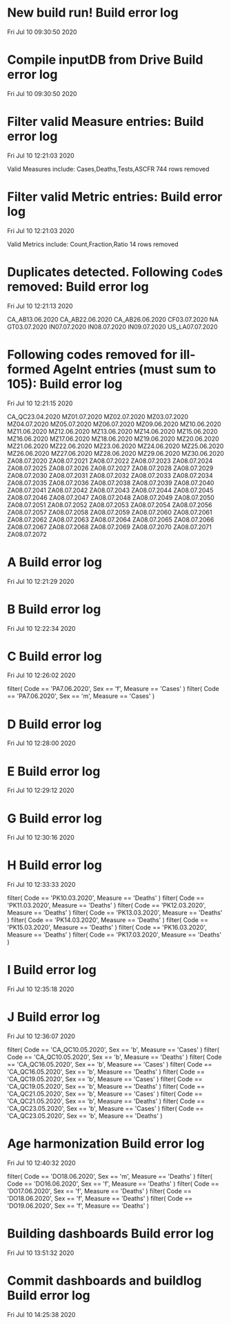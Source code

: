 
# New build run! Build error log
 Fri Jul 10 09:30:50 2020 


# Compile inputDB from Drive Build error log
 Fri Jul 10 09:30:50 2020 


# Filter valid Measure entries: Build error log
 Fri Jul 10 12:21:03 2020 

Valid Measures include: Cases,Deaths,Tests,ASCFR
 744 rows removed
# Filter valid Metric entries: Build error log
 Fri Jul 10 12:21:03 2020 

Valid Metrics include: Count,Fraction,Ratio
 14 rows removed
# Duplicates detected. Following `Code`s removed: Build error log
 Fri Jul 10 12:21:13 2020 

CA_AB13.06.2020
CA_AB22.06.2020
CA_AB26.06.2020
CF03.07.2020
NA
GT03.07.2020
IN07.07.2020
IN08.07.2020
IN09.07.2020
US_LA07.07.2020
# Following codes removed for ill-formed AgeInt entries (must sum to 105): Build error log
 Fri Jul 10 12:21:15 2020 

CA_QC23.04.2020
MZ01.07.2020
MZ02.07.2020
MZ03.07.2020
MZ04.07.2020
MZ05.07.2020
MZ06.07.2020
MZ09.06.2020
MZ10.06.2020
MZ11.06.2020
MZ12.06.2020
MZ13.06.2020
MZ14.06.2020
MZ15.06.2020
MZ16.06.2020
MZ17.06.2020
MZ18.06.2020
MZ19.06.2020
MZ20.06.2020
MZ21.06.2020
MZ22.06.2020
MZ23.06.2020
MZ24.06.2020
MZ25.06.2020
MZ26.06.2020
MZ27.06.2020
MZ28.06.2020
MZ29.06.2020
MZ30.06.2020
ZA08.07.2020
ZA08.07.2021
ZA08.07.2022
ZA08.07.2023
ZA08.07.2024
ZA08.07.2025
ZA08.07.2026
ZA08.07.2027
ZA08.07.2028
ZA08.07.2029
ZA08.07.2030
ZA08.07.2031
ZA08.07.2032
ZA08.07.2033
ZA08.07.2034
ZA08.07.2035
ZA08.07.2036
ZA08.07.2038
ZA08.07.2039
ZA08.07.2040
ZA08.07.2041
ZA08.07.2042
ZA08.07.2043
ZA08.07.2044
ZA08.07.2045
ZA08.07.2046
ZA08.07.2047
ZA08.07.2048
ZA08.07.2049
ZA08.07.2050
ZA08.07.2051
ZA08.07.2052
ZA08.07.2053
ZA08.07.2054
ZA08.07.2056
ZA08.07.2057
ZA08.07.2058
ZA08.07.2059
ZA08.07.2060
ZA08.07.2061
ZA08.07.2062
ZA08.07.2063
ZA08.07.2064
ZA08.07.2065
ZA08.07.2066
ZA08.07.2067
ZA08.07.2068
ZA08.07.2069
ZA08.07.2070
ZA08.07.2071
ZA08.07.2072
# A Build error log
 Fri Jul 10 12:21:29 2020 


# B Build error log
 Fri Jul 10 12:22:34 2020 


# C Build error log
 Fri Jul 10 12:26:02 2020 

filter( Code == 'PA7.06.2020', Sex == 'f', Measure == 'Cases' )
filter( Code == 'PA7.06.2020', Sex == 'm', Measure == 'Cases' )

# D Build error log
 Fri Jul 10 12:28:00 2020 


# E Build error log
 Fri Jul 10 12:29:12 2020 


# G Build error log
 Fri Jul 10 12:30:16 2020 


# H Build error log
 Fri Jul 10 12:33:33 2020 

filter( Code == 'PK10.03.2020', Measure == 'Deaths' )
filter( Code == 'PK11.03.2020', Measure == 'Deaths' )
filter( Code == 'PK12.03.2020', Measure == 'Deaths' )
filter( Code == 'PK13.03.2020', Measure == 'Deaths' )
filter( Code == 'PK14.03.2020', Measure == 'Deaths' )
filter( Code == 'PK15.03.2020', Measure == 'Deaths' )
filter( Code == 'PK16.03.2020', Measure == 'Deaths' )
filter( Code == 'PK17.03.2020', Measure == 'Deaths' )

# I Build error log
 Fri Jul 10 12:35:18 2020 


# J Build error log
 Fri Jul 10 12:36:07 2020 

filter( Code == 'CA_QC10.05.2020', Sex == 'b', Measure == 'Cases' )
filter( Code == 'CA_QC10.05.2020', Sex == 'b', Measure == 'Deaths' )
filter( Code == 'CA_QC16.05.2020', Sex == 'b', Measure == 'Cases' )
filter( Code == 'CA_QC16.05.2020', Sex == 'b', Measure == 'Deaths' )
filter( Code == 'CA_QC19.05.2020', Sex == 'b', Measure == 'Cases' )
filter( Code == 'CA_QC19.05.2020', Sex == 'b', Measure == 'Deaths' )
filter( Code == 'CA_QC21.05.2020', Sex == 'b', Measure == 'Cases' )
filter( Code == 'CA_QC21.05.2020', Sex == 'b', Measure == 'Deaths' )
filter( Code == 'CA_QC23.05.2020', Sex == 'b', Measure == 'Cases' )
filter( Code == 'CA_QC23.05.2020', Sex == 'b', Measure == 'Deaths' )

# Age harmonization Build error log
 Fri Jul 10 12:40:32 2020 

filter( Code == 'DO18.06.2020', Sex == 'm', Measure == 'Deaths' )
filter( Code == 'DO16.06.2020', Sex == 'f', Measure == 'Deaths' )
filter( Code == 'DO17.06.2020', Sex == 'f', Measure == 'Deaths' )
filter( Code == 'DO18.06.2020', Sex == 'f', Measure == 'Deaths' )
filter( Code == 'DO19.06.2020', Sex == 'f', Measure == 'Deaths' )

# Building dashboards Build error log
 Fri Jul 10 13:51:32 2020 


# Commit dashboards and buildlog Build error log
 Fri Jul 10 14:25:38 2020 

